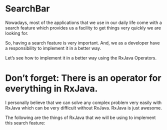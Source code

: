 # SearchBar
Nowadays, most of the applications that we use in our daily life come with a search feature which provides us a facility to get things very quickly we are looking for.

So, having a search feature is very important. And, we as a developer have a responsibility to implement it in a better way.

Let’s see how to implement it in a better way using the RxJava Operators.

# Don’t forget: There is an operator for everything in RxJava.

I personally believe that we can solve any complex problem very easily with RxJava which can be very difficult without RxJava. RxJava is just awesome.

The following are the things of RxJava that we will be using to implement this search feature:

